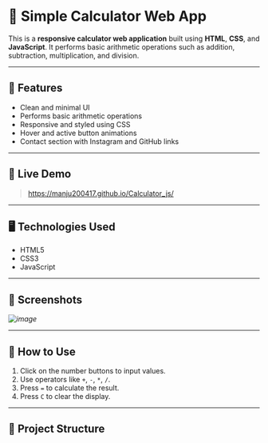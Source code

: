 # 🧮 Simple Calculator Web App

This is a **responsive calculator web application** built using **HTML**, **CSS**, and **JavaScript**. It performs basic arithmetic operations such as addition, subtraction, multiplication, and division.

---

## 🔧 Features

- Clean and minimal UI
- Performs basic arithmetic operations
- Responsive and styled using CSS
- Hover and active button animations
- Contact section with Instagram and GitHub links

---

## 🚀 Live Demo

>  https://manju200417.github.io/Calculator_js/

---

## 🖥️ Technologies Used

- HTML5
- CSS3
- JavaScript

---

## 📸 Screenshots


*![image](https://github.com/user-attachments/assets/52179014-0601-499f-aee0-6b5abfec483a)*


---

## 🧠 How to Use

1. Click on the number buttons to input values.
2. Use operators like `+`, `-`, `*`, `/`.
3. Press `=` to calculate the result.
4. Press `C` to clear the display.

---

## 📂 Project Structure 

